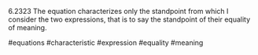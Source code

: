 6.2323 The equation characterizes only the standpoint from which I consider the two expressions, that is to say the standpoint of their equality of meaning.

#equations #characteristic #expression #equality #meaning 